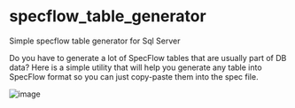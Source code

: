 # specflow_table_generator
Simple specflow table generator for Sql Server

Do you have to generate a lot of SpecFlow tables that are usually part of DB data? Here is a simple utility that will help you generate any table into SpecFlow format so you can just copy-paste them into the spec file.

![image](https://user-images.githubusercontent.com/7347994/131251851-ae02271f-356b-41e9-bd99-e4a7394d0947.png)

